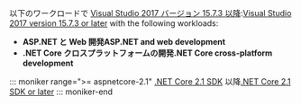 <span data-ttu-id="e89cf-101">以下のワークロードで [Visual Studio 2017 バージョン 15.7.3 以降](https://www.microsoft.com/net/download/windows):</span><span class="sxs-lookup"><span data-stu-id="e89cf-101">[Visual Studio 2017 version 15.7.3 or later](https://www.microsoft.com/net/download/windows) with the following workloads:</span></span>

* <span data-ttu-id="e89cf-102">**ASP.NET と Web 開発**</span><span class="sxs-lookup"><span data-stu-id="e89cf-102">**ASP.NET and web development**</span></span>
* <span data-ttu-id="e89cf-103">**.NET Core クロスプラットフォームの開発**</span><span class="sxs-lookup"><span data-stu-id="e89cf-103">**.NET Core cross-platform development**</span></span>

::: moniker range=">= aspnetcore-2.1"
<span data-ttu-id="e89cf-104">[.NET Core 2.1 SDK](https://www.microsoft.com/net/download/windows) 以降</span><span class="sxs-lookup"><span data-stu-id="e89cf-104">[.NET Core 2.1 SDK or later](https://www.microsoft.com/net/download/windows)</span></span>
::: moniker-end
